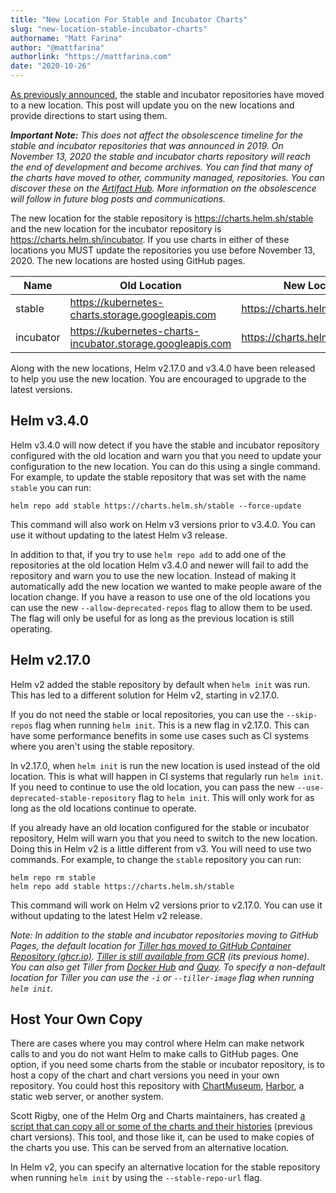 ```yaml
---
title: "New Location For Stable and Incubator Charts"
slug: "new-location-stable-incubator-charts"
authorname: "Matt Farina"
author: "@mattfarina"
authorlink: "https://mattfarina.com"
date: "2020-10-26"
---
```


[As previously announced](https://helm.sh/blog/helm-turns-five/), the stable and incubator repositories have moved to a new location. This post will update you on the new locations and provide directions to start using them.

_**Important Note:** This does not affect the obsolescence timeline for the stable and incubator repositories that was announced in 2019. On November 13, 2020 the stable and incubator charts repository will reach the end of development and become archives. You can find that many of the charts have moved to other, community managed, repositories. You can discover these on the [Artifact Hub](https://artifacthub.io/). More information on the obsolescence will follow in future blog posts and communications._

The new location for the stable repository is https://charts.helm.sh/stable and the new location for the incubator repository is https://charts.helm.sh/incubator. If you use charts in either of these locations you MUST update the repositories you use before November 13, 2020. The new locations are hosted using GitHub pages.

| Name      | Old Location | New Location |
| --------- | ------------ | ------------ |
| stable    | https://kubernetes-charts.storage.googleapis.com | https://charts.helm.sh/stable |
| incubator | https://kubernetes-charts-incubator.storage.googleapis.com | https://charts.helm.sh/incubator |


Along with the new locations, Helm v2.17.0 and v3.4.0 have been released to help you use the new location. You are encouraged to upgrade to the latest versions.<!--more-->

## Helm v3.4.0

Helm v3.4.0 will now detect if you have the stable and incubator repository configured with the old location and warn you that you need to update your configuration to the new location. You can do this using a single command. For example, to update the stable repository that was set with the name `stable` you can run:

```
helm repo add stable https://charts.helm.sh/stable --force-update
```

This command will also work on Helm v3 versions prior to v3.4.0. You can use it without updating to the latest Helm v3 release.

In addition to that, if you try to use `helm repo add` to add one of the repositories at the old location Helm v3.4.0 and newer will fail to add the repository and warn you to use the new location. Instead of making it automatically add the new location we wanted to make people aware of the location change. If you have a reason to use one of the old locations you can use the new `--allow-deprecated-repos` flag to allow them to be used. The flag will only be useful for as long as the previous location is still operating.

## Helm v2.17.0

Helm v2 added the stable repository by default when `helm init` was run. This has led to a different solution for Helm v2, starting in v2.17.0.

If you do not need the stable or local repositories, you can use the `--skip-repos` flag when running `helm init`. This is a new flag in v2.17.0. This can have some performance benefits in some use cases such as CI systems where you aren't using the stable repository.

In v2.17.0, when `helm init` is run the new location is used instead of the old location. This is what will happen in CI systems that regularly run `helm init`. If you need to continue to use the old location, you can pass the new `--use-deprecated-stable-repository` flag to `helm init`. This will only work for as long as the old locations continue to operate.

If you already have an old location configured for the stable or incubator repository, Helm will warn you that you need to switch to the new location. Doing this in Helm v2 is a little different from v3. You will need to use two commands. For example, to change the `stable` repository you can run:

```
helm repo rm stable
helm repo add stable https://charts.helm.sh/stable
```

This command will work on Helm v2 versions prior to v2.17.0. You can use it without updating to the latest Helm v2 release.

_Note: In addition to the stable and incubator repositories moving to GitHub Pages, the default location for [Tiller has moved to GitHub Container Repository (ghcr.io)](https://github.com/orgs/helm/packages/container/package/tiller). [Tiller is still available from GCR](https://gcr.io/kubernetes-helm/tiller) (its previous home). You can also get Tiller from [Docker Hub](https://hub.docker.com/r/helmpack/tiller) and [Quay](http://quay.io/helmpack/tiller). To specify a non-default location for Tiller you can use the `-i` or `--tiller-image` flag when running `helm init`._

## Host Your Own Copy

There are cases where you may control where Helm can make network calls to and you do not want Helm to make calls to GitHub pages. One option, if you need some charts from the stable or incubator repository, is to host a copy of the chart and chart versions you need in your own repository. You could host this repository with [ChartMuseum](https://github.com/helm/chartmuseum), [Harbor](https://goharbor.io/), a static web server, or another system.

Scott Rigby, one of the Helm Org and Charts maintainers, has created [a script that can copy all or some of the charts and their histories](https://github.com/scottrigby/helm-adopt-package-history) (previous chart versions). This tool, and those like it, can be used to make copies of the charts you use. This can be served from an alternative location.

In Helm v2, you can specify an alternative location for the stable repository when running `helm init` by using the `--stable-repo-url` flag.
